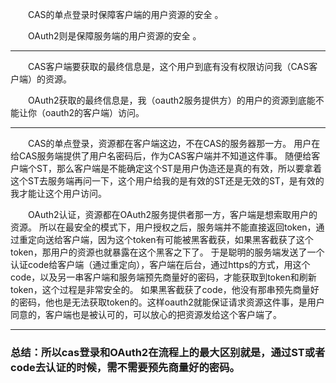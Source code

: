 　　CAS的单点登录时保障客户端的用户资源的安全 。

　　OAuth2则是保障服务端的用户资源的安全 。
  
------------------

　　CAS客户端要获取的最终信息是，这个用户到底有没有权限访问我（CAS客户端）的资源。

　　OAuth2获取的最终信息是，我（oauth2服务提供方）的用户的资源到底能不能让你（oauth2的客户端）访问。
  
-----------------

　　CAS的单点登录，资源都在客户端这边，不在CAS的服务器那一方。 用户在给CAS服务端提供了用户名密码后，作为CAS客户端并不知道这件事。 随便给客户端个ST，那么客户端是不能确定这个ST是用户伪造还是真的有效，所以要拿着这个ST去服务端再问一下，这个用户给我的是有效的ST还是无效的ST，是有效的我才能让这个用户访问。

　　OAuth2认证，资源都在OAuth2服务提供者那一方，客户端是想索取用户的资源。 所以在最安全的模式下，用户授权之后，服务端并不能直接返回token，通过重定向送给客户端，因为这个token有可能被黑客截获，如果黑客截获了这个token，那用户的资源也就暴露在这个黑客之下了。 于是聪明的服务端发送了一个认证code给客户端（通过重定向），客户端在后台，通过https的方式，用这个code，以及另一串客户端和服务端预先商量好的密码，才能获取到token和刷新token，这个过程是非常安全的。 如果黑客截获了code，他没有那串预先商量好的密码，他也是无法获取token的。这样oauth2就能保证请求资源这件事，是用户同意的，客户端也是被认可的，可以放心的把资源发给这个客户端了。
  
--------------------

### 总结：所以cas登录和OAuth2在流程上的最大区别就是，通过ST或者code去认证的时候，需不需要预先商量好的密码。
